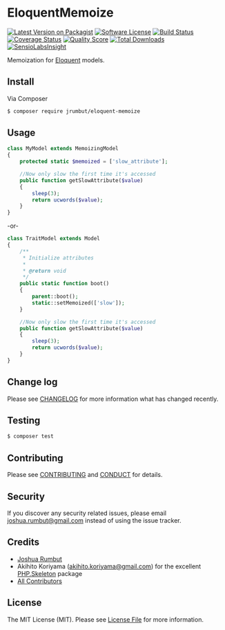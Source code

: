 # EloquentMemoize

[![Latest Version on Packagist][ico-version]][link-packagist]
[![Software License][ico-license]](LICENSE.md)
[![Build Status][ico-travis]][link-travis]
[![Coverage Status][ico-scrutinizer]][link-scrutinizer]
[![Quality Score][ico-code-quality]][link-code-quality]
[![Total Downloads][ico-downloads]][link-downloads]
[![SensioLabsInsight](https://insight.sensiolabs.com/projects/86871de1-5cb6-4015-ba22-ce4c8827974c/mini.png)](https://insight.sensiolabs.com/projects/86871de1-5cb6-4015-ba22-ce4c8827974c)

Memoization for [Eloquent](https://laravel.com/docs/5.2/eloquent) models.

## Install

Via Composer

``` bash
$ composer require jrumbut/eloquent-memoize
```

## Usage

``` php
class MyModel extends MemoizingModel
{
    protected static $memoized = ['slow_attribute'];

    //Now only slow the first time it's accessed
    public function getSlowAttribute($value)
    {
        sleep(3);
        return ucwords($value);
    }
}
```

-or-

``` php
class TraitModel extends Model
{
    /**
     * Initialize attributes
     *
     * @return void
     */
    public static function boot()
    {
        parent::boot();
        static::setMemoized(['slow']);
    }

    //Now only slow the first time it's accessed
    public function getSlowAttribute($value)
    {
        sleep(3);
        return ucwords($value);
    }
}
```

## Change log

Please see [CHANGELOG](CHANGELOG.md) for more information what has changed recently.

## Testing

``` bash
$ composer test
```

## Contributing

Please see [CONTRIBUTING](CONTRIBUTING.md) and [CONDUCT](CONDUCT.md) for details.

## Security

If you discover any security related issues, please email joshua.rumbut@gmail.com instead of using the issue tracker.

## Credits

- [Joshua Rumbut][link-author]
- Akihito Koriyama (akihito.koriyama@gmail.com) for the excellent [PHP.Skeleton](https://github.com/koriym/PHP.Skeleton) package
- [All Contributors][link-contributors]

## License

The MIT License (MIT). Please see [License File](LICENSE.md) for more information.

[ico-version]: https://img.shields.io/packagist/v/jrumbut/eloquent-memoize.svg?style=flat-square
[ico-license]: https://img.shields.io/badge/license-MIT-brightgreen.svg?style=flat-square
[ico-travis]: https://img.shields.io/travis/jrumbut/eloquent-memoize/master.svg?style=flat-square
[ico-scrutinizer]: https://img.shields.io/scrutinizer/coverage/g/jrumbut/eloquent-memoize.svg?style=flat-square
[ico-code-quality]: https://img.shields.io/scrutinizer/g/jrumbut/eloquent-memoize.svg?style=flat-square
[ico-downloads]: https://img.shields.io/packagist/dt/jrumbut/eloquent-memoize.svg?style=flat-square

[link-packagist]: https://packagist.org/packages/jrumbut/eloquent-memoize
[link-travis]: https://travis-ci.org/jrumbut/eloquent-memoize
[link-scrutinizer]: https://scrutinizer-ci.com/g/jrumbut/eloquent-memoize/code-structure
[link-code-quality]: https://scrutinizer-ci.com/g/jrumbut/eloquent-memoize
[link-downloads]: https://packagist.org/packages/jrumbut/eloquent-memoize
[link-author]: https://github.com/jrumbut
[link-contributors]: ../../contributors
